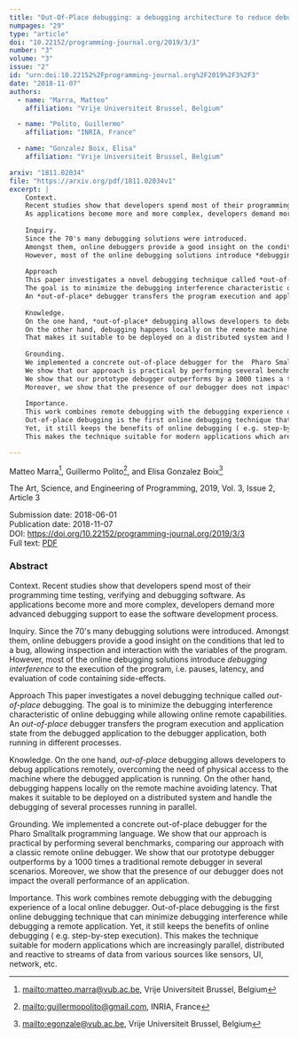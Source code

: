 ```yaml
---
title: "Out-Of-Place debugging: a debugging architecture to reduce debugging interference"
numpages: "29"
type: "article"
doi: "10.22152/programming-journal.org/2019/3/3"
number: "3"
volume: "3"
issue: "2"
id: "urn:doi:10.22152%2Fprogramming-journal.org%2F2019%2F3%2F3"
date: "2018-11-07"
authors: 
  - name: "Marra, Matteo"
    affiliation: "Vrije Universiteit Brussel, Belgium"

  - name: "Polito, Guillermo"
    affiliation: "INRIA, France"

  - name: "Gonzalez Boix, Elisa"
    affiliation: "Vrije Universiteit Brussel, Belgium"

arxiv: "1811.02034"
file: "https://arxiv.org/pdf/1811.02034v1"
excerpt: |
    Context.
    Recent studies show that developers spend most of their programming time testing, verifying and debugging software.
    As applications become more and more complex, developers demand more advanced debugging support to ease the software development process. 
    
    Inquiry.
    Since the 70's many debugging solutions were introduced. 
    Amongst them, online debuggers provide a good insight on the conditions that led to a bug, allowing inspection and interaction with the variables of the program.
    However, most of the online debugging solutions introduce *debugging interference* to the execution of the program, i.e.  pauses, latency, and evaluation of code containing side-effects. 
    
    Approach
    This paper investigates a novel debugging technique called *out-of-place* debugging.
    The goal is to minimize the debugging interference characteristic of online debugging while allowing online remote capabilities.
    An *out-of-place* debugger transfers the program execution and application state from the debugged application to the debugger application, both running in different processes.
    
    Knowledge.
    On the one hand, *out-of-place* debugging allows developers to debug applications remotely, overcoming the need of physical access to the machine where the debugged application is running.
    On the other hand, debugging happens locally on the remote machine avoiding latency.
    That makes it suitable to be deployed on a distributed system and handle the debugging of several processes running in parallel.
    
    Grounding.
    We implemented a concrete out-of-place debugger for the  Pharo Smalltalk programming language.
    We show that our approach is practical by performing several benchmarks, comparing our approach with a classic remote online debugger.
    We show that our prototype debugger outperforms by a 1000 times a traditional remote debugger in several scenarios. 
    Moreover, we show that the presence of our debugger does not impact the overall performance of an application.
    
    Importance.
    This work combines remote debugging with the debugging experience of a local online debugger.
    Out-of-place debugging is the first online debugging technique that can minimize debugging interference while debugging a remote application.
    Yet, it still keeps the benefits of online debugging ( e.g. step-by-step execution).
    This makes the technique suitable for modern applications which are increasingly parallel, distributed and reactive to streams of data from various sources like sensors, UI, network, etc. 

---
```

Matteo Marra[^1], Guillermo Polito[^2], and Elisa Gonzalez Boix[^3]

The Art, Science, and Engineering of Programming, 2019, Vol. 3, Issue 2, Article 3

Submission date: 2018-06-01  
Publication date: 2018-11-07  
DOI: <https://doi.org/10.22152/programming-journal.org/2019/3/3>  
Full text: [PDF](https://arxiv.org/pdf/1811.02034v1)  


### Abstract

Context.
Recent studies show that developers spend most of their programming time testing, verifying and debugging software.
As applications become more and more complex, developers demand more advanced debugging support to ease the software development process. 

Inquiry.
Since the 70's many debugging solutions were introduced. 
Amongst them, online debuggers provide a good insight on the conditions that led to a bug, allowing inspection and interaction with the variables of the program.
However, most of the online debugging solutions introduce *debugging interference* to the execution of the program, i.e.  pauses, latency, and evaluation of code containing side-effects. 

Approach
This paper investigates a novel debugging technique called *out-of-place* debugging.
The goal is to minimize the debugging interference characteristic of online debugging while allowing online remote capabilities.
An *out-of-place* debugger transfers the program execution and application state from the debugged application to the debugger application, both running in different processes.

Knowledge.
On the one hand, *out-of-place* debugging allows developers to debug applications remotely, overcoming the need of physical access to the machine where the debugged application is running.
On the other hand, debugging happens locally on the remote machine avoiding latency.
That makes it suitable to be deployed on a distributed system and handle the debugging of several processes running in parallel.

Grounding.
We implemented a concrete out-of-place debugger for the  Pharo Smalltalk programming language.
We show that our approach is practical by performing several benchmarks, comparing our approach with a classic remote online debugger.
We show that our prototype debugger outperforms by a 1000 times a traditional remote debugger in several scenarios. 
Moreover, we show that the presence of our debugger does not impact the overall performance of an application.

Importance.
This work combines remote debugging with the debugging experience of a local online debugger.
Out-of-place debugging is the first online debugging technique that can minimize debugging interference while debugging a remote application.
Yet, it still keeps the benefits of online debugging ( e.g. step-by-step execution).
This makes the technique suitable for modern applications which are increasingly parallel, distributed and reactive to streams of data from various sources like sensors, UI, network, etc. 


[^1]: <mailto:matteo.marra@vub.ac.be>, Vrije Universiteit Brussel, Belgium

[^2]: <mailto:guillermopolito@gmail.com>, INRIA, France

[^3]: <mailto:egonzale@vub.ac.be>, Vrije Universiteit Brussel, Belgium


